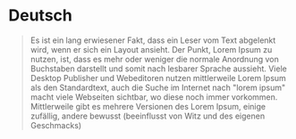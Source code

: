 # Deutsch

> Es ist ein lang erwiesener Fakt, dass ein Leser vom Text abgelenkt wird,
wenn er sich ein Layout ansieht. Der Punkt, Lorem Ipsum zu nutzen, ist, dass
es mehr oder weniger die normale Anordnung von Buchstaben darstellt und somit
nach lesbarer Sprache aussieht. Viele Desktop Publisher und Webeditoren nutzen
mittlerweile Lorem Ipsum als den Standardtext, auch die Suche im Internet nach
"lorem ipsum" macht viele Webseiten sichtbar, wo diese noch immer vorkommen.
Mittlerweile gibt es mehrere Versionen des Lorem Ipsum, einige zufällig,
andere bewusst (beeinflusst von Witz und des eigenen Geschmacks)
